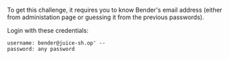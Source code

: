 To get this challenge, it requires you to know Bender's email address (either from administation page or guessing it from the previous passwords).

Login with these credentials:

    username: bender@juice-sh.op' --
    password: any password
